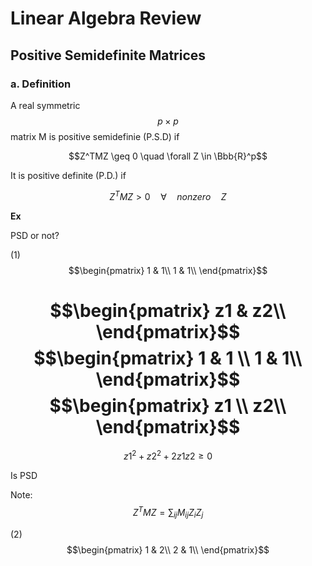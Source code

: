# Linear Algebra Review

## Positive Semidefinite Matrices

### a. Definition
A real symmetric $$p \times p$$ matrix M is positive semidefinie (P.S.D) if

$$Z^TMZ \geq 0 \quad \forall Z \in \Bbb{R}^p$$

It is positive definite (P.D.) if 

$$Z^TMZ > 0 \quad  \forall \quad nonzero \quad Z$$

__Ex__

PSD or not?

(1)
$$\begin{pmatrix}
1 & 1\\
1 & 1\\
\end{pmatrix}$$

$$\begin{pmatrix}
z1 & z2\\
\end{pmatrix}$$
$$\begin{pmatrix}
1 & 1 \\
1 & 1\\
\end{pmatrix}$$
$$\begin{pmatrix}
z1 \\ z2\\
\end{pmatrix}$$
=
$$z1^2 + z2^2 + 2z1z2 \geq 0$$

Is PSD

Note: $$Z^TMZ = \sum_{ij} M_{ij}Z_iZ_j$$


(2)
$$\begin{pmatrix}
1 & 2\\
2 & 1\\
\end{pmatrix}$$
